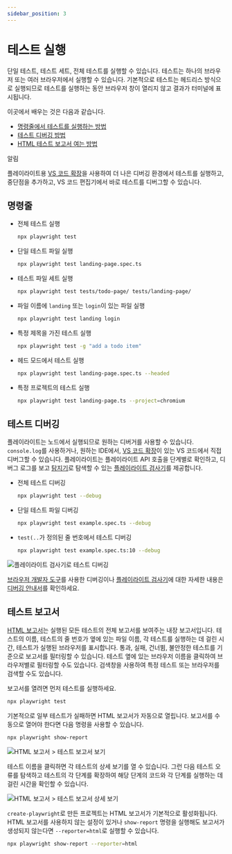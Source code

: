 ```yaml
---
sidebar_position: 3
---
```


# 테스트 실행

단일 테스트, 테스트 세트, 전체 테스트를 실행할 수 있습니다. 테스트는 하나의 브라우저 또는 여러 브라우저에서 실행할 수 있습니다. 기본적으로 테스트는 헤드리스 방식으로 실행되므로 테스트를 실행하는 동안 브라우저 창이 열리지 않고 결과가 터미널에 표시됩니다.

이곳에서 배우는 것은 다음과 같습니다.

- [명령줄에서 테스트를 실행하는 방법](#명령줄)
- [테스트 디버깅 방법](#테스트-디버깅)
- [HTML 테스트 보고서 여는 방법](#테스트-보고서)

알림

플레이라이트용 [VS 코드 확장](https://playwright.dev/docs/getting-started-vscode)을 사용하여 더 나은 디버깅 환경에서 테스트를 실행하고, 중단점을 추가하고, VS 코드 편집기에서 바로 테스트를 디버그할 수 있습니다.

## 명령줄

- 전체 테스트 실행

   ```bash
   npx playwright test
   ```

- 단일 테스트 파일 실행

   ```bash
   npx playwright test landing-page.spec.ts
   ```

- 테스트 파일 세트 실행

   ```bash
   npx playwright test tests/todo-page/ tests/landing-page/
   ```

- 파일 이름에 `landing` 또는 `login`이 있는 파일 실행

   ```bash
   npx playwright test landing login
   ```

- 특정 제목을 가진 테스트 실행

   ```bash
   npx playwright test -g "add a todo item"
   ```

- 헤드 모드에서 테스트 실행

   ```bash
   npx playwright test landing-page.spec.ts --headed
   ```

- 특정 프로젝트의 테스트 실행

   ```bash
   npx playwright test landing-page.ts --project=chromium
   ```

## 테스트 디버깅

플레이라이트는 노드에서 실행되므로 원하는 디버거를 사용할 수 있습니다. `console.log`를 사용하거나, 원하는 IDE에서, [VS 코드 확장](https://playwright.dev/docs/getting-started-vscode)이 있는 VS 코드에서 직접 디버그할 수 있습니다. 플레이라이트는 플레이라이트 API 호출을 단계별로 확인하고, 디버그 로그를 보고 [탐지기](https://playwright.dev/docs/locators)로 탐색할 수 있는 [플레이라이트 검사기](https://playwright.dev/docs/debug#playwright-inspector)를 제공합니다.

- 전체 테스트 디버깅

   ```bash
   npx playwright test --debug
   ```

- 단일 테스트 파일 디버깅

   ```bash
   npx playwright test example.spec.ts --debug
   ```

- `test(..`가 정의된 줄 번호에서 테스트 디버깅

   ```bash
   npx playwright test example.spec.ts:10 --debug
   ```

![플레이라이트 검사기로 테스트 디버깅](https://user-images.githubusercontent.com/13063165/212744309-4b7e431b-de2a-45ca-b287-6360124adc33.png)

[브라우저 개발자 도구](https://playwright.dev/docs/debug#browser-developer-tools)를 사용한 디버깅이나 [플레이라이트 검사기](https://playwright.dev/docs/debug#playwright-inspector)에 대한 자세한 내용은 [디버깅 안내서](https://playwright.dev/docs/debug)를 확인하세요.

## 테스트 보고서

[HTML 보고서](https://playwright.dev/docs/test-reporters#html-reporter)는 실행된 모든 테스트의 전체 보고서를 보여주는 내장 보고서입니다. 테스트의 이름, 테스트의 줄 번호가 옆에 있는 파일 이름, 각 테스트를 실행하는 데 걸린 시간, 테스트가 실행된 브라우저를 표시합니다. 통과, 실패, 건너뜀, 불안정한 테스트를 기준으로 보고서를 필터링할 수 있습니다. 테스트 옆에 있는 브라우저 이름을 클릭하여 브라우저별로 필터링할 수도 있습니다. 검색창을 사용하여 특정 테스트 또는 브라우저를 검색할 수도 있습니다.

보고서를 열려면 먼저 테스트를 실행하세요.

```bash
npx playwright test
```

기본적으로 일부 테스트가 실패하면 HTML 보고서가 자동으로 열립니다. 보고서를 수동으로 열어야 한다면 다음 명령을 사용할 수 있습니다.

```bash
npx playwright show-report
```

![HTML 보고서 > 테스트 보고서 보기](https://user-images.githubusercontent.com/13063165/212744633-826cce1b-fab1-455a-8ca7-68867c4d4698.png)

테스트 이름을 클릭하면 각 테스트의 상세 보기를 열 수 있습니다. 그런 다음 테스트 오류를 탐색하고 테스트의 각 단계를 확장하여 해당 단계의 코드와 각 단계를 실행하는 데 걸린 시간을 확인할 수 있습니다.

![HTML 보고서 > 테스트 보고서 상세 보기](https://user-images.githubusercontent.com/13063165/212868173-2bf680bb-274a-4aec-932b-d07255adcc74.png)

`create-playwright`로 만든 프로젝트는 HTML 보고서가 기본적으로 활성화됩니다. HTML 보고서를 사용하지 않는 설정이 있거나 `show-report` 명령을 실행해도 보고서가 생성되지 않는다면 `--reporter=html`로 실행할 수 있습니다.

```bash
npx playwright show-report --reporter=html
```
